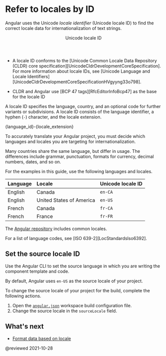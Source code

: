 # Refer to locales by ID

Angular uses the Unicode *locale identifier* \(Unicode locale ID\) to find the correct locale data for internationalization of text strings.

<div class="callout is-helpful">

<header>Unicode locale ID</header>

*   A locale ID conforms to the [Unicode Common Locale Data Repository (CLDR) core specification][UnicodeCldrDevelopmentCoreSpecification].
    For more information about locale IDs, see [Unicode Language and Locale Identifiers][UnicodeCldrDevelopmentCoreSpecificationHVgyyng33o798].

*   CLDR and Angular use [BCP 47 tags][RfcEditorInfoBcp47] as the base for the locale ID

</div>

A locale ID specifies the language, country, and an optional code for further variants or subdivisions. A locale ID consists of the language identifier, a hyphen \(`-`\) character, and the locale extension.

<code-example>

{language_id}-{locale_extension}

</code-example>

<div class="alert is-helpful">

To accurately translate your Angular project, you must decide which languages and locales you are targeting for internationalization.

Many countries share the same language, but differ in usage.
The differences include grammar, punctuation, formats for currency, decimal numbers, dates, and so on.

</div>

For the examples in this guide, use the following languages and locales.

| Language | Locale                   | Unicode locale ID |
|:-------- |:------------------------ |:----------------- |
| English  | Canada                   | `en-CA`           |
| English  | United States of America | `en-US`           |
| French   | Canada                   | `fr-CA`           |
| French   | France                   | `fr-FR`           |

The [Angular repository][GithubAngularAngularTreeMasterPackagesCommonLocales] includes common locales.

<div class="callout is-helpful">

For a list of language codes, see [ISO 639-2][LocStandardsIso6392].

</div>

## Set the source locale ID

Use the Angular CLI to set the source language in which you are writing the component template and code.

By default, Angular uses `en-US` as the source locale of your project.

To change the source locale of your project for the build, complete the following actions.

1.  Open the [`angular.json`][AioGuideWorkspaceConfig] workspace build configuration file.
1.  Change the source locale in the `sourceLocale` field.

## What's next

*   [Format data based on locale][AioGuideI18nCommonFormatDataLocale]

<!-- links -->



<!-- external links -->



<!-- end links -->

@reviewed 2021-10-28</code-example>

[AioGuideI18nCommonFormatDataLocale]: guide/i18n-common-format-data-locale "Format data based on locale | Angular"

[AioGuideWorkspaceConfig]: guide/workspace-config "Angular workspace configuration | Angular"

[GithubAngularAngularTreeMasterPackagesCommonLocales]: https://github.com/angular/angular/tree/main/packages/common/locales "angular/packages/common/locales | angular/angular | GitHub"
